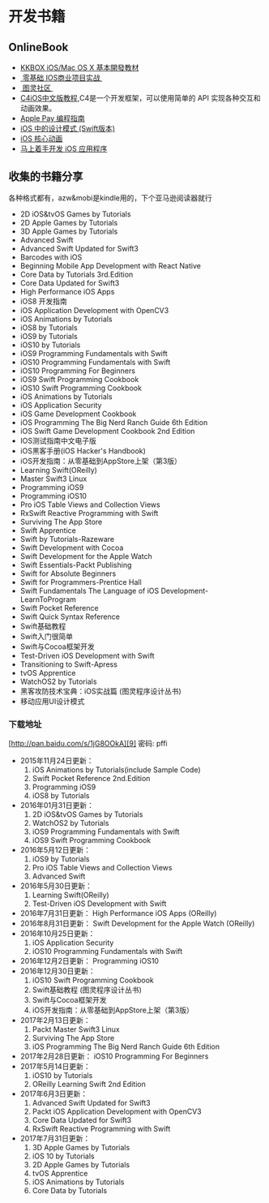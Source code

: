 # 开发书籍
## OnlineBook
- [KKBOX iOS/Mac OS X 基本開發教材][1]
- [ 零基础 IOS商业项目实战 ][2]
- [ 图灵社区 ][3]
- [C4iOS中文版教程][4],C4是一个开发框架，可以使用简单的 API 实现各种交互和动画效果。
- [Apple Pay 编程指南][5]
- [iOS 中的设计模式 (Swift版本)][6]
- [iOS 核心动画][7]
- [马上着手开发 iOS 应用程序][8]

## 收集的书籍分享
各种格式都有，azw&mobi是kindle用的，下个亚马逊阅读器就行
- 2D iOS&tvOS Games by Tutorials
- 2D Apple Games by Tutorials
- 3D Apple Games by Tutorials
- Advanced Swift
- Advanced Swift Updated for Swift3
- Barcodes with iOS
- Beginning Mobile App Development with React Native
- Core Data by Tutorials 3rd.Edition
- Core Data Updated for Swift3
- High Performance iOS Apps
- iOS8 开发指南
- iOS Application Development with OpenCV3
- iOS Animations by Tutorials
- iOS8 by Tutorials
- iOS9 by Tutorials
- iOS10 by Tutorials
- iOS9 Programming Fundamentals with Swift
- iOS10 Programming Fundamentals with Swift
- iOS10 Programming For Beginners
- iOS9 Swift Programming Cookbook
- iOS10 Swift Programming Cookbook
- iOS Animations by Tutorials
- iOS Application Security
- iOS Game Development Cookbook
- iOS Programming The Big Nerd Ranch Guide 6th Edition
- iOS Swift Game Development Cookbook 2nd Edition
- IOS测试指南中文电子版
- iOS黑客手册(iOS Hacker's Handbook)
- iOS开发指南：从零基础到AppStore上架（第3版）
- Learning Swift(OReilly)
- Master Swift3 Linux
- Programming iOS9
- Programming iOS10
- Pro iOS Table Views and Collection Views
- RxSwift Reactive Programming with Swift
- Surviving The App Store
- Swift Apprentice
- Swift by Tutorials-Razeware
- Swift Development with Cocoa
- Swift Development for the Apple Watch
- Swift Essentials-Packt Publishing
- Swift for Absolute Beginners
- Swift for Programmers-Prentice Hall
- Swift Fundamentals The Language of iOS Development-LearnToProgram
- Swift Pocket Reference
- Swift Quick Syntax Reference
- Swift基础教程
- Swift入门很简单
- Swift与Cocoa框架开发
- Test-Driven iOS Development with Swift
- Transitioning to Swift-Apress
- tvOS Apprentice
- WatchOS2 by Tutorials
- 黑客攻防技术宝典：iOS实战篇 (图灵程序设计丛书)
- 移动应用UI设计模式

### 下载地址
[http://pan.baidu.com/s/1jG8OOkA][9] 密码: pffi
- 2015年11月24日更新：
	1. iOS Animations by Tutorials(include Sample Code)
	2. Swift Pocket Reference 2nd.Edition
	3. Programming iOS9
	4. iOS8 by Tutorials
- 2016年01月31日更新：
	1. 2D iOS&tvOS Games by Tutorials
	2. WatchOS2 by Tutorials
	3. iOS9 Programming Fundamentals with Swift
	4. iOS9 Swift Programming Cookbook
- 2016年5月12日更新：
	1. iOS9 by Tutorials
	2. Pro iOS Table Views and Collection Views
	3. Advanced Swift
- 2016年5月30日更新：
	1. Learning Swift(OReilly)
	2. Test-Driven iOS Development with Swift
- 2016年7月31日更新：
	High Performance iOS Apps (OReilly)
- 2016年8月31日更新：
	Swift Development for the Apple Watch (OReilly)
- 2016年10月25日更新：
	1. iOS Application Security
	2. iOS10 Programming Fundamentals with Swift
- 2016年12月2日更新：
	Programming iOS10
- 2016年12月30日更新：
	1. iOS10 Swift Programming Cookbook
	2. Swift基础教程 (图灵程序设计丛书)
	3. Swift与Cocoa框架开发
	4. iOS开发指南：从零基础到AppStore上架（第3版）
- 2017年2月13日更新：
	1. Packt Master Swift3 Linux
	2. Surviving The App Store
	3. iOS Programming The Big Nerd Ranch Guide 6th Edition
- 2017年2月28日更新：
	iOS10 Programming For Beginners
- 2017年5月14日更新：
	1. iOS10 by Tutorials
	2. OReilly Learning Swift 2nd Edition
- 2017年6月3日更新：
	1. Advanced Swift Updated for Swift3
	2. Packt iOS Application Development with OpenCV3
	3. Core Data Updated for Swift3
	4. RxSwift Reactive Programming with Swift
- 2017年7月31日更新：
	1. 3D Apple Games by Tutorials
	2. iOS 10 by Tutorials
	3. 2D Apple Games by Tutorials
	5. tvOS Apprentice
	6. iOS Animations by Tutorials
	7. Core Data by Tutorials

[1]:	https://www.gitbook.com/book/zonble/kkbox-ios-dev "+-KKBOX iOS/Mac OS X 基本開發教材"
[2]:	https://xiaocool.gitbooks.io/swift/content/
[3]:	http://www.ituring.com.cn
[4]:	http://sctrack.doswift.io/track/click/eyJ1c2VyX2lkIjogMzMxMjQsICJ0YXNrX2lkIjogIjM5MjU0MSIsICJlbWFpbF9pZCI6ICIxNDY3NTExNjE1OTgyXzMzMTI0XzMwODUxXzYzMTEuc2MtMTBfMTBfMTI3XzI4LWluYm91bmQxOSRjb25hbi53aGZAZ21haWwuY29tIiwgInNpZ24iOiAiY2ZjYjA1NGFhZDk4N2MyMzNkMGM1MmI5ZWNlZjBmYTQiLCAidXNlcl9oZWFkZXJzIjoge30sICJsYWJlbCI6IDAsICJsaW5rIjogImh0dHAlM0EvL2M0aW9zLnN3aWZ0LmdnIiwgImNhdGVnb3J5X2lkIjogODgyODN9.html "中文版链接"
[5]:	http://wiki.jikexueyuan.com/project/apple-pay "Apple Pay 编程指南"
[6]:	http://wiki.jikexueyuan.com/project/ios-design-patterns-in-swift "iOS 中的设计模式 (Swift版本)"
[7]:	http://wiki.jikexueyuan.com/project/ios-core-animation "iOS 核心动画"
[8]:	http://wiki.jikexueyuan.com/project/ios-developer-library "马上着手开发 iOS 应用程序"
[9]:	http://pan.baidu.com/s/1jG8OOkA